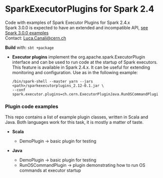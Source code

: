 # SparkExecutorPlugins for Spark 2.4
Code with examples of Spark Executor Plugins for Spark 2.4.x  
Spark 3.0.0 is expected to have an extended and incompatible API, [see Spark 3.0.0 examples](https://github.com/SparkExecutorPlugins)  
Contact: Luca.Canali@cern.ch

**Build** with: `sbt +package`  

- **Executor plugins** implement the org.apache.spark.ExecutorPlugin interface and can be
used to run code at the startup of Spark executors. 
This feature is available in Spark 2.4.x. It can be useful for extending monitoring and configuration. Use as in the following example:
  ```
  /bin/spark-shell --master yarn --jars <path>/sparkexecutorplugins_2.12-0.1.jar \
  --conf spark.executor.plugins=ch.cern.ExecutorPluginJava.RunOSCommandPlugin 
  ```

### Plugin code examples
This repo contains a list of example plugin classes, written in Scala and Java. 
Both languages work for this task, it is mostly a matter of taste.

- **Scala**
  - DemoPlugin -> basic plugin for testing
   
- **Java** 
  - DemoPlugin -> basic plugin for testing
  - RunOSCommandPlugin -> plugin demonstrating how to run OS commands at executor startup
    